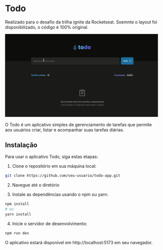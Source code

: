 
# Todo

Realizado para o desafio da trilha ignite da Rocketseat.
Soemnte o layout foi disponibilizado, o código é 100% original.

![preview](/src/assets/to-do-app.gif)

O Todo é um aplicativo simples de gerenciamento de tarefas que permite aos usuários criar, listar e acompanhar suas tarefas diárias.

## Instalação

Para usar o aplicativo Todo, siga estas etapas:

1. Clone o repositório em sua máquina local:

```bash
git clone https://github.com/seu-usuario/todo-app.git
```

2. Navegue até o diretório

3. Instale as dependências usando o npm ou yarn:

```bash
npm install
# ou
yarn install
```

4. Inicie o servidor de desenvolvimento:

```bash
npm run dev
```

O aplicativo estará disponível em http://localhost:5173 em seu navegador.